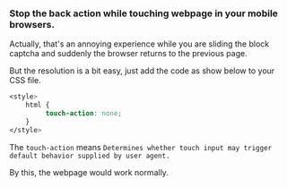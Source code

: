 ### Stop the back action while touching webpage in your mobile browsers.

Actually, that's an annoying experience while you are sliding the block captcha and suddenly the browser returns to the previous page.

But the resolution is a bit easy, just add the code as show below to your CSS file.

```css
<style>
    html {
         touch-action: none;
    }
</style>
```

The ```touch-action``` means ```Determines whether touch input may trigger default behavior supplied by user agent. ```

By this, the webpage would work normally. 





